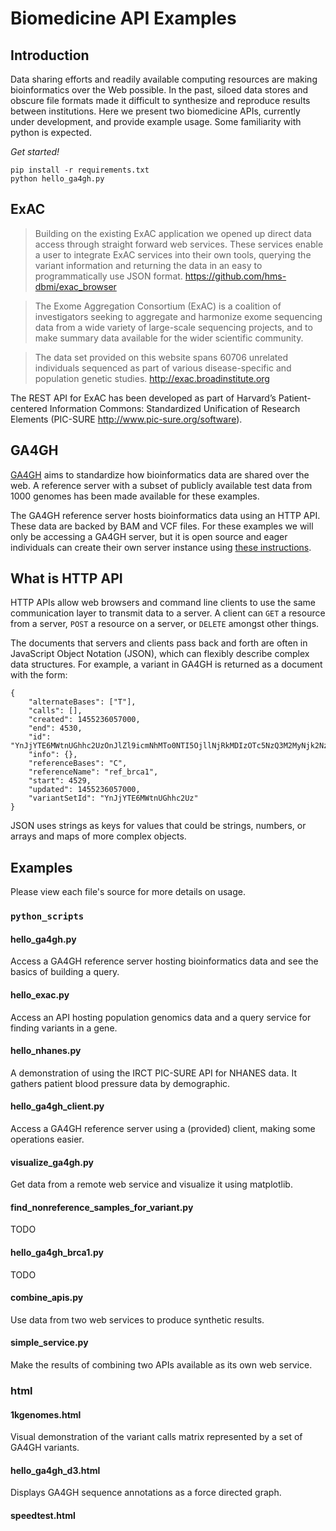 # Biomedicine API Examples

## Introduction
Data sharing efforts and readily available computing resources are making bioinformatics over the Web possible. In the past, siloed data stores and obscure file formats made it difficult to synthesize and reproduce results between institutions. Here we present two biomedicine APIs, currently under development, and provide example usage. Some familiarity with python is expected.

*Get started!*

```
pip install -r requirements.txt
python hello_ga4gh.py
```

## ExAC
> Building on the existing ExAC application we opened up direct data access through straight forward web services. These services enable a user to integrate ExAC services into their own tools, querying the variant information and returning the data in an easy to programmatically use JSON format.
https://github.com/hms-dbmi/exac_browser


> The Exome Aggregation Consortium (ExAC) is a coalition of investigators seeking to aggregate and harmonize exome sequencing data from a wide variety of large-scale sequencing projects, and to make summary data available for the wider scientific community.

> The data set provided on this website spans 60706 unrelated individuals sequenced as part of various disease-specific and population genetic studies.
http://exac.broadinstitute.org

The REST API for ExAC has been developed as part of Harvard’s Patient-centered Information Commons: Standardized Unification of Research Elements (PIC-SURE http://www.pic-sure.org/software). 

## GA4GH

[GA4GH](https://genomicsandhealth.org) aims to standardize how bioinformatics data are shared over the web. A reference server with a subset of publicly available test data from 1000 genomes has been made available for these examples.

The GA4GH reference server hosts bioinformatics data using an HTTP API. These data are backed by BAM and VCF files. For these examples we will only be accessing a GA4GH server, but it is open source and eager individuals can create their own server instance using [these instructions](http://ga4gh-reference-implementation.readthedocs.org/en/latest/demo.html).

## What is HTTP API

HTTP APIs allow web browsers and command line clients to use the same communication layer to transmit data to a server. A client can `GET` a resource from a server, `POST` a resource on a server, or `DELETE` amongst other things.

The documents that servers and clients pass back and forth are often in JavaScript Object Notation (JSON), which can flexibly describe complex data structures. For example, a variant in GA4GH is returned as a document with the form:

    {
        "alternateBases": ["T"], 
        "calls": [], 
        "created": 1455236057000, 
        "end": 4530, 
        "id": "YnJjYTE6MWtnUGhhc2UzOnJlZl9icmNhMTo0NTI5OjllNjRkMDIzOTc5NzQ3M2MyNjk2NzFiNzczMjg1MWNj",
        "info": {},
        "referenceBases": "C", 
        "referenceName": "ref_brca1", 
        "start": 4529, 
        "updated": 1455236057000, 
        "variantSetId": "YnJjYTE6MWtnUGhhc2Uz"
    }

JSON uses strings as keys for values that could be strings, numbers, or arrays and maps of more complex objects.

## Examples

Please view each file's source for more details on usage.

### `python_scripts`

#### hello_ga4gh.py

Access a GA4GH reference server hosting bioinformatics data and see the basics of building a query.

#### hello_exac.py

Access an API hosting population genomics data and a query service for finding variants in a gene.

#### hello_nhanes.py

A demonstration of using the IRCT PIC-SURE API for NHANES data. It gathers patient blood pressure data by demographic.

#### hello_ga4gh_client.py

Access a GA4GH reference server using a (provided) client, making some operations easier.

#### visualize_ga4gh.py

Get data from a remote web service and visualize it using matplotlib.

#### find_nonreference_samples_for_variant.py

TODO

#### hello_ga4gh_brca1.py

TODO

#### combine_apis.py

Use data from two web services to produce synthetic results.

#### simple_service.py

Make the results of combining two APIs available as its own web service.

### html

#### 1kgenomes.html

Visual demonstration of the variant calls matrix represented by a set of GA4GH variants.

#### hello_ga4gh_d3.html

Displays GA4GH sequence annotations as a force directed graph.

#### speedtest.html


